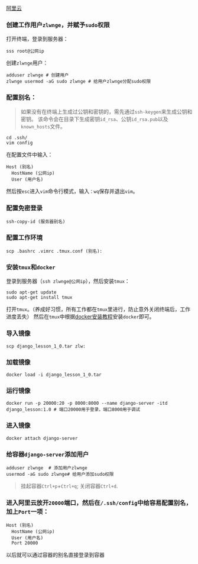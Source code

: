 [阿里云](https://cn.aliyun.com/) 
### 创建工作用户`zlwnge`，并赋予`sudo`权限
打开终端，登录到服务器：
```
sss root@公网ip
```
创建`zlwnge`用户：
```
adduser zlwnge # 创建用户
zlwnge usermod -aG sudo zlwnge # 给用户zlwnge分配sudo权限
```
### 配置别名：
>如果没有在终端上生成过公钥和密钥的，需先通过`ssh-keygen`来生成公钥和密钥。
>该命令会在目录下生成密钥`id_rsa`、公钥`id_rsa.pub`以及`known_hosts`文件。

```
cd .ssh/
vim config
```
在配置文件中输入：
```
Host (别名)
  HostName (公网ip)
  User (用户名)
```
然后按`esc`进入`vim`命令行模式，输入`：wq`保存并退出`vim`。

### 配置免密登录
```
ssh-copy-id (服务器别名)
```

### 配置工作环境
```
scp .bashrc .vimrc .tmux.conf (别名):
```
### 安装`tmux`和`docker`
登录到服务器（`ssh zlwnge@公网ip`），然后安装`tmux`：
```
sudo apt-get update
sudo apt-get install tmux
```
打开`tmux`。（养成好习惯，所有工作都在`tmux`里进行，防止意外关闭终端后，工作进度丢失）
然后在`tmux`中根据[docker安装教程](https://docs.docker.com/engine/install/ubuntu/)安装`docker`即可。



### 导入镜像
```
scp django_lesson_1_0.tar zlw:
```

### 加载镜像
```
docker load -i django_lesson_1_0.tar
```

### 运行镜像
```
docker run -p 20000:20 -p 8000:8000 --name django-server -itd django_lesson:1.0 # 端口20000用于登录，端口8000用于调试
```


### 进入镜像
```
docker attach django-server
```

### 给容器`django-server`添加用户
```
adduser zlwnge  # 添加用户zlwnge
usermod -aG sudo zlwnge# 给用户添加sudo权限
```

> 挂起容器`Ctrl+p`+`Ctrl+q`;
> 关闭容器`Ctrl+d`.


### 进入阿里云放开`20000`端口，然后在`/.ssh/config`中给容易配置别名，加上`Port`一项：
```
Host (别名)
  HostName (公网ip)
  User (用户名)
  Port 20000
```

以后就可以通过容器的别名直接登录到容器
